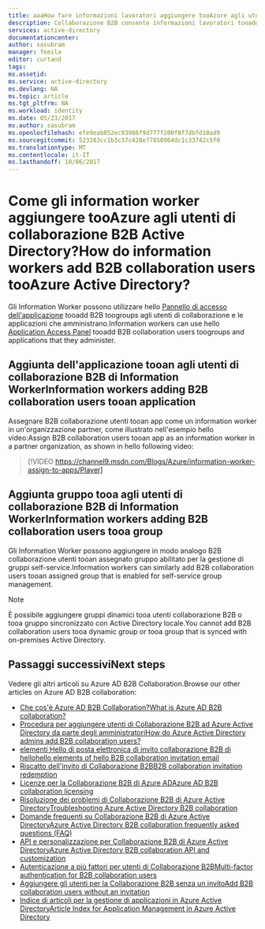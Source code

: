 ```yaml
---
title: aaaHow fare informazioni lavoratori aggiungere tooAzure agli utenti di collaborazione B2B Active Directory? | Microsoft Docs
description: Collaborazione B2B consente informazioni lavoratori tooadd da loro tooAzure organizzazione Active Directory per l'accesso | Documenti Microsoft
services: active-directory
documentationcenter: 
author: sasubram
manager: femila
editor: curtand
tags: 
ms.assetid: 
ms.service: active-directory
ms.devlang: NA
ms.topic: article
ms.tgt_pltfrm: NA
ms.workload: identity
ms.date: 05/23/2017
ms.author: sasubram
ms.openlocfilehash: efe9eab852ec93986f9d777f200f8f7dbfd18ad9
ms.sourcegitcommit: 523283cc1b3c37c428e77850964dc1c33742c5f0
ms.translationtype: MT
ms.contentlocale: it-IT
ms.lasthandoff: 10/06/2017
---
```

# <a name="how-do-information-workers-add-b2b-collaboration-users-tooazure-active-directory"></a><span data-ttu-id="04104-104">Come gli information worker aggiungere tooAzure agli utenti di collaborazione B2B Active Directory?</span><span class="sxs-lookup"><span data-stu-id="04104-104">How do information workers add B2B collaboration users tooAzure Active Directory?</span></span>

<span data-ttu-id="04104-105">Gli Information Worker possono utilizzare hello [Pannello di accesso dell'applicazione](http://myapps.microsoft.com) tooadd B2B toogroups agli utenti di collaborazione e le applicazioni che amministrano.</span><span class="sxs-lookup"><span data-stu-id="04104-105">Information workers can use hello [Application Access Panel](http://myapps.microsoft.com) tooadd B2B collaboration users toogroups and applications that they administer.</span></span>

## <a name="information-workers-adding-b2b-collaboration-users-tooan-application"></a><span data-ttu-id="04104-106">Aggiunta dell'applicazione tooan agli utenti di collaborazione B2B di Information Worker</span><span class="sxs-lookup"><span data-stu-id="04104-106">Information workers adding B2B collaboration users tooan application</span></span>
<span data-ttu-id="04104-107">Assegnare B2B collaborazione utenti tooan app come un information worker in un'organizzazione partner, come illustrato nell'esempio hello video:</span><span class="sxs-lookup"><span data-stu-id="04104-107">Assign B2B collaboration users tooan app as an information worker in a partner organization, as shown in hello following video:</span></span>

>[!VIDEO https://channel9.msdn.com/Blogs/Azure/information-worker-assign-to-apps/Player]

## <a name="information-workers-adding-b2b-collaboration-users-tooa-group"></a><span data-ttu-id="04104-108">Aggiunta gruppo tooa agli utenti di collaborazione B2B di Information Worker</span><span class="sxs-lookup"><span data-stu-id="04104-108">Information workers adding B2B collaboration users tooa group</span></span>

<span data-ttu-id="04104-109">Gli Information Worker possono aggiungere in modo analogo B2B collaborazione utenti tooan assegnato gruppo abilitato per la gestione di gruppi self-service.</span><span class="sxs-lookup"><span data-stu-id="04104-109">Information workers can similarly add B2B collaboration users tooan assigned group that is enabled for self-service group management.</span></span>
> [!NOTE]
> <span data-ttu-id="04104-110">È possibile aggiungere gruppi dinamici tooa utenti collaborazione B2B o tooa gruppo sincronizzato con Active Directory locale.</span><span class="sxs-lookup"><span data-stu-id="04104-110">You cannot add B2B collaboration users tooa dynamic group or tooa group that is synced with on-premises Active Directory.</span></span>


## <a name="next-steps"></a><span data-ttu-id="04104-111">Passaggi successivi</span><span class="sxs-lookup"><span data-stu-id="04104-111">Next steps</span></span>

<span data-ttu-id="04104-112">Vedere gli altri articoli su Azure AD B2B Collaboration.</span><span class="sxs-lookup"><span data-stu-id="04104-112">Browse our other articles on Azure AD B2B collaboration:</span></span>

* [<span data-ttu-id="04104-113">Che cos'è Azure AD B2B Collaboration?</span><span class="sxs-lookup"><span data-stu-id="04104-113">What is Azure AD B2B collaboration?</span></span>](active-directory-b2b-what-is-azure-ad-b2b.md)
* [<span data-ttu-id="04104-114">Procedura per aggiungere utenti di Collaborazione B2B ad Azure Active Directory da parte degli amministratori</span><span class="sxs-lookup"><span data-stu-id="04104-114">How do Azure Active Directory admins add B2B collaboration users?</span></span>](active-directory-b2b-admin-add-users.md)
* [<span data-ttu-id="04104-115">elementi Hello di posta elettronica di invito collaborazione B2B di hello</span><span class="sxs-lookup"><span data-stu-id="04104-115">hello elements of hello B2B collaboration invitation email</span></span>](active-directory-b2b-invitation-email.md)
* [<span data-ttu-id="04104-116">Riscatto dell'invito di Collaborazione B2B</span><span class="sxs-lookup"><span data-stu-id="04104-116">B2B collaboration invitation redemption</span></span>](active-directory-b2b-redemption-experience.md)
* [<span data-ttu-id="04104-117">Licenze per la Collaborazione B2B di Azure AD</span><span class="sxs-lookup"><span data-stu-id="04104-117">Azure AD B2B collaboration licensing</span></span>](active-directory-b2b-licensing.md)
* [<span data-ttu-id="04104-118">Risoluzione dei problemi di Collaborazione B2B di Azure Active Directory</span><span class="sxs-lookup"><span data-stu-id="04104-118">Troubleshooting Azure Active Directory B2B collaboration</span></span>](active-directory-b2b-troubleshooting.md)
* [<span data-ttu-id="04104-119">Domande frequenti su Collaborazione B2B di Azure Active Directory</span><span class="sxs-lookup"><span data-stu-id="04104-119">Azure Active Directory B2B collaboration frequently asked questions (FAQ)</span></span>](active-directory-b2b-faq.md)
* [<span data-ttu-id="04104-120">API e personalizzazione per Collaborazione B2B di Azure Active Directory</span><span class="sxs-lookup"><span data-stu-id="04104-120">Azure Active Directory B2B collaboration API and customization</span></span>](active-directory-b2b-api.md)
* [<span data-ttu-id="04104-121">Autenticazione a più fattori per utenti di Collaborazione B2B</span><span class="sxs-lookup"><span data-stu-id="04104-121">Multi-factor authentication for B2B collaboration users</span></span>](active-directory-b2b-mfa-instructions.md)
* [<span data-ttu-id="04104-122">Aggiungere gli utenti per la Collaborazione B2B senza un invito</span><span class="sxs-lookup"><span data-stu-id="04104-122">Add B2B collaboration users without an invitation</span></span>](active-directory-b2b-add-user-without-invite.md)
* [<span data-ttu-id="04104-123">Indice di articoli per la gestione di applicazioni in Azure Active Directory</span><span class="sxs-lookup"><span data-stu-id="04104-123">Article Index for Application Management in Azure Active Directory</span></span>](active-directory-apps-index.md)
